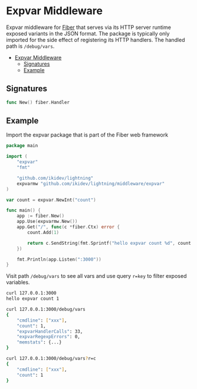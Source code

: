 # Expvar Middleware

Expvar middleware for [Fiber](https://github.com/gofiber/fiber) that serves via its HTTP server runtime exposed variants in the JSON format. The package is typically only imported for the side effect of registering its HTTP handlers. The handled path is `/debug/vars`.

- [Expvar Middleware](#expvar-middleware)
	- [Signatures](#signatures)
	- [Example](#example)

## Signatures

```go
func New() fiber.Handler
```

## Example

Import the expvar package that is part of the Fiber web framework

```go
package main

import (
	"expvar"
	"fmt"

	"github.com/ikidev/lightning"
	expvarmw "github.com/ikidev/lightning/middleware/expvar"
)

var count = expvar.NewInt("count")

func main() {
	app := fiber.New()
	app.Use(expvarmw.New())
	app.Get("/", func(c *fiber.Ctx) error {
		count.Add(1)

		return c.SendString(fmt.Sprintf("hello expvar count %d", count.Value()))
	})

	fmt.Println(app.Listen(":3000"))
}
```

Visit path `/debug/vars` to see all vars and use query `r=key` to filter exposed variables.

```bash
curl 127.0.0.1:3000
hello expvar count 1

curl 127.0.0.1:3000/debug/vars
{
	"cmdline": ["xxx"],
	"count": 1,
	"expvarHandlerCalls": 33,
	"expvarRegexpErrors": 0,
	"memstats": {...}
}

curl 127.0.0.1:3000/debug/vars?r=c
{
	"cmdline": ["xxx"],
	"count": 1
}
```

